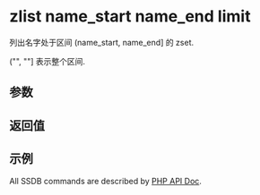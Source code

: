 # zlist name_start name_end limit

列出名字处于区间 (name_start, name_end] 的 zset.

("", ""] 表示整个区间.

## 参数

## 返回值

## 示例

All SSDB commands are described by [PHP API Doc](http://ssdb.io/docs/php/).
